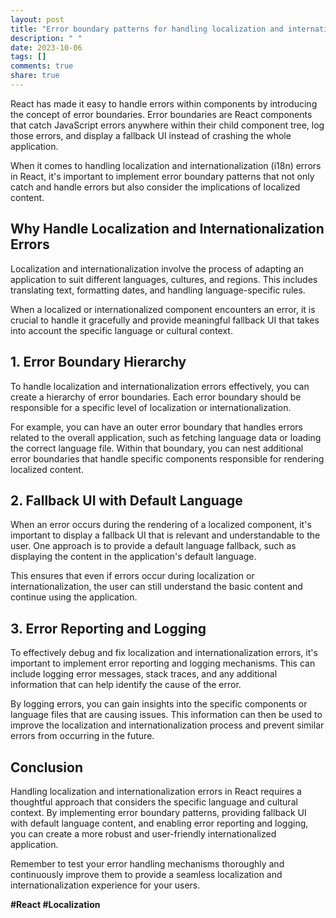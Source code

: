 ```yaml
---
layout: post
title: "Error boundary patterns for handling localization and internationalization errors in React"
description: " "
date: 2023-10-06
tags: []
comments: true
share: true
---
```


React has made it easy to handle errors within components by introducing the concept of error boundaries. Error boundaries are React components that catch JavaScript errors anywhere within their child component tree, log those errors, and display a fallback UI instead of crashing the whole application.

When it comes to handling localization and internationalization (i18n) errors in React, it's important to implement error boundary patterns that not only catch and handle errors but also consider the implications of localized content.

## Why Handle Localization and Internationalization Errors

Localization and internationalization involve the process of adapting an application to suit different languages, cultures, and regions. This includes translating text, formatting dates, and handling language-specific rules.

When a localized or internationalized component encounters an error, it is crucial to handle it gracefully and provide meaningful fallback UI that takes into account the specific language or cultural context.

## 1. Error Boundary Hierarchy

To handle localization and internationalization errors effectively, you can create a hierarchy of error boundaries. Each error boundary should be responsible for a specific level of localization or internationalization.

For example, you can have an outer error boundary that handles errors related to the overall application, such as fetching language data or loading the correct language file. Within that boundary, you can nest additional error boundaries that handle specific components responsible for rendering localized content.

## 2. Fallback UI with Default Language

When an error occurs during the rendering of a localized component, it's important to display a fallback UI that is relevant and understandable to the user. One approach is to provide a default language fallback, such as displaying the content in the application's default language.

This ensures that even if errors occur during localization or internationalization, the user can still understand the basic content and continue using the application.

## 3. Error Reporting and Logging

To effectively debug and fix localization and internationalization errors, it's important to implement error reporting and logging mechanisms. This can include logging error messages, stack traces, and any additional information that can help identify the cause of the error.

By logging errors, you can gain insights into the specific components or language files that are causing issues. This information can then be used to improve the localization and internationalization process and prevent similar errors from occurring in the future.

## Conclusion

Handling localization and internationalization errors in React requires a thoughtful approach that considers the specific language and cultural context. By implementing error boundary patterns, providing fallback UI with default language content, and enabling error reporting and logging, you can create a more robust and user-friendly internationalized application.

Remember to test your error handling mechanisms thoroughly and continuously improve them to provide a seamless localization and internationalization experience for your users.

**#React #Localization**